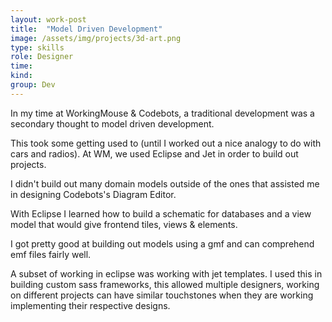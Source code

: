 ```yaml
---
layout: work-post
title:  "Model Driven Development"
image: /assets/img/projects/3d-art.png
type: skills
role: Designer
time: 
kind: 
group: Dev
---
```


In my time at WorkingMouse & Codebots, a traditional development was a secondary thought to model driven development. 

This took some getting used to (until I worked out a nice analogy to do with cars and radios). At WM, we used Eclipse and Jet in order to build out projects.

I didn't build out many domain models outside of the ones that assisted me in designing Codebots's Diagram Editor.

With Eclipse I learned how to build a schematic for databases and a view model that would give frontend tiles, views & elements.

I got pretty good at building out models using a gmf and can comprehend emf files fairly well.

A subset of working in eclipse was working with jet templates. I used this in building custom sass frameworks, this allowed multiple designers, working on different projects can have similar touchstones when they are working implementing their respective designs.